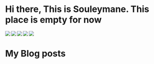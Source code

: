# Hi there, This is Souleymane. This place is empty for now 

<img align="left" wifth="47%" src="https://github-readme-stats.vercel.app/api?username=souley393&show_icons=true&theme=radical" />

<img align="left" wifth="47%" src="https://github-readme-stats.vercel.app/api/top-langs/?username=souley393&layout=compact" />

<img align="left" src="https://img.shields.io/badge/jupyter-%23FA0F00.svg?style=for-the-badge&logo=jupyter&logoColor=white" />
<img align="left" src="https://img.shields.io/badge/python-3670A0?style=for-the-badge&logo=python&logoColor=ffdd54"/>
<img src="https://img.shields.io/badge/java-%23ED8B00.svg?style=for-the-badge&logo=java&logoColor=white"/>

# My Blog posts
<!-- BLOG-POST-LIST:START -->
<!-- BLOG-POST-LIST:END -->